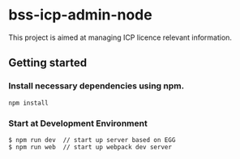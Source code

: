 bss-icp-admin-node
====================================
This project is aimed at managing ICP licence relevant information.

Getting started
---------------

### Install necessary dependencies using npm.

```shell
npm install
```

### Start at Development Environment

```shell
$ npm run dev  // start up server based on EGG
$ npm run web  // start up webpack dev server
```
